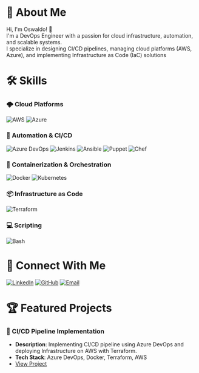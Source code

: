 # 🚀 About Me
Hi, I'm Oswaldo! 👋  
I'm a DevOps Engineer with a passion for cloud infrastructure, automation, and scalable systems.  
I specialize in designing CI/CD pipelines, managing cloud platforms (AWS, Azure), and implementing Infrastructure as Code (IaC) solutions

# 🛠 Skills

### 🌩 Cloud Platforms
![AWS](https://img.shields.io/badge/AWS-FF9900?style=for-the-badge&logo=amazonaws&logoColor=white)
![Azure](https://img.shields.io/badge/Azure-0078D4?style=for-the-badge&logo=microsoftazure&logoColor=white)

### 🔄 Automation & CI/CD
![Azure DevOps](https://img.shields.io/badge/Azure%20DevOps-0078D4?style=for-the-badge&logo=azure-devops&logoColor=white)
![Jenkins](https://img.shields.io/badge/Jenkins-D24939?style=for-the-badge&logo=jenkins&logoColor=white)
![Ansible](https://img.shields.io/badge/Ansible-EE0000?style=for-the-badge&logo=ansible&logoColor=white)
![Puppet](https://img.shields.io/badge/Puppet-FFFFFF?style=for-the-badge&logo=puppet&logoColor=black)
![Chef](https://img.shields.io/badge/Chef-FFFFFF?style=for-the-badge&logo=chef&logoColor=black)

### 🐳 Containerization & Orchestration
![Docker](https://img.shields.io/badge/Docker-2496ED?style=for-the-badge&logo=docker&logoColor=white)
![Kubernetes](https://img.shields.io/badge/Kubernetes-326CE5?style=for-the-badge&logo=kubernetes&logoColor=white)

### 📦 Infrastructure as Code
![Terraform](https://img.shields.io/badge/Terraform-5C4EE8?style=for-the-badge&logo=terraform&logoColor=white)

### 💻 Scripting
![Bash](https://img.shields.io/badge/Bash-4EAA25?style=for-the-badge&logo=gnu-bash&logoColor=white)

# 🔗 Connect With Me
[![LinkedIn](https://img.shields.io/badge/LinkedIn-0A66C2?style=for-the-badge&logo=linkedin&logoColor=white)](https://www.linkedin.com/in/oswaldo-solano/)
[![GitHub](https://img.shields.io/badge/GitHub-181717?style=for-the-badge&logo=github&logoColor=white)](https://github.com/oswaldein5)
[![Email](https://img.shields.io/badge/Email-D14836?style=for-the-badge&logo=gmail&logoColor=white)](mailto:oswaldeins.ec@gmail.com)

# 🏆 Featured Projects

### 🔄 CI/CD Pipeline Implementation
- **Description**: Implementing CI/CD pipeline using Azure DevOps and deploying Infrastructure on AWS with Terraform.  
- **Tech Stack**: Azure DevOps, Docker, Terraform, AWS  
- [View Project](https://github.com/oswaldein5/devops-project-01)
